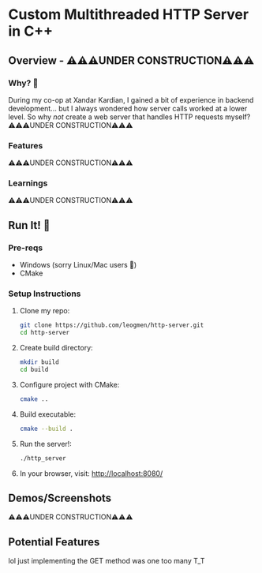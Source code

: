 # Custom Multithreaded HTTP Server in C++

## Overview - ⚠️⚠️⚠️UNDER CONSTRUCTION⚠️⚠️⚠️

### Why? 🗿
During my co-op at Xandar Kardian, I gained a bit of experience in backend development... but I always wondered how server calls worked at a lower level. So why _not_ create a web server that handles HTTP requests myself?
⚠️⚠️⚠️UNDER CONSTRUCTION⚠️⚠️⚠️

### Features
⚠️⚠️⚠️UNDER CONSTRUCTION⚠️⚠️⚠️

### Learnings
⚠️⚠️⚠️UNDER CONSTRUCTION⚠️⚠️⚠️

## Run It! 🙏

### Pre-reqs
- Windows (sorry Linux/Mac users 🥀)
- CMake

### Setup Instructions
1. Clone my repo:
   ```bash
   git clone https://github.com/leogmen/http-server.git
   cd http-server
2. Create build directory:
   ```bash
   mkdir build
   cd build
3. Configure project with CMake:
   ```bash
   cmake ..
5. Build executable:
   ```bash
   cmake --build .
6. Run the server!:
   ```bash
   ./http_server
7. In your browser, visit: [http://localhost:8080/](http://localhost:8080/)

## Demos/Screenshots
⚠️⚠️⚠️UNDER CONSTRUCTION⚠️⚠️⚠️

## Potential Features
lol just implementing the GET method was one too many T_T
